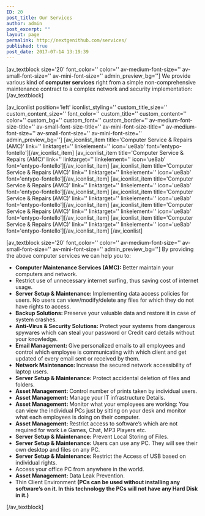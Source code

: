 ```yaml
---
ID: 20
post_title: Our Services
author: admin
post_excerpt: ""
layout: page
permalink: http://nextgenithub.com/services/
published: true
post_date: 2017-07-14 13:19:39
---
```

[av_textblock size='20' font_color='' color='' av-medium-font-size='' av-small-font-size='' av-mini-font-size='' admin_preview_bg='']
We provide various kind of <b>computer services</b> right from a simple non-comprehensive maintenance contract to a complex network and security implementation:
[/av_textblock]

[av_iconlist position='left' iconlist_styling='' custom_title_size='' custom_content_size='' font_color='' custom_title='' custom_content='' color='' custom_bg='' custom_font='' custom_border='' av-medium-font-size-title='' av-small-font-size-title='' av-mini-font-size-title='' av-medium-font-size='' av-small-font-size='' av-mini-font-size='' admin_preview_bg='']
[av_iconlist_item title='Computer Service &amp; Repairs (AMC)' link='' linktarget='' linkelement='' icon='ue8ab' font='entypo-fontello'][/av_iconlist_item]
[av_iconlist_item title='Computer Service &amp; Repairs (AMC)' link='' linktarget='' linkelement='' icon='ue8ab' font='entypo-fontello'][/av_iconlist_item]
[av_iconlist_item title='Computer Service &amp; Repairs (AMC)' link='' linktarget='' linkelement='' icon='ue8ab' font='entypo-fontello'][/av_iconlist_item]
[av_iconlist_item title='Computer Service &amp; Repairs (AMC)' link='' linktarget='' linkelement='' icon='ue8ab' font='entypo-fontello'][/av_iconlist_item]
[av_iconlist_item title='Computer Service &amp; Repairs (AMC)' link='' linktarget='' linkelement='' icon='ue8ab' font='entypo-fontello'][/av_iconlist_item]
[av_iconlist_item title='Computer Service &amp; Repairs (AMC)' link='' linktarget='' linkelement='' icon='ue8ab' font='entypo-fontello'][/av_iconlist_item]
[av_iconlist_item title='Computer Service &amp; Repairs (AMC)' link='' linktarget='' linkelement='' icon='ue8ab' font='entypo-fontello'][/av_iconlist_item]
[/av_iconlist]

[av_textblock size='20' font_color='' color='' av-medium-font-size='' av-small-font-size='' av-mini-font-size='' admin_preview_bg='']
<span class="txt5">By providing the above computer services we can help you to:</span>
<ul class="bullet2">
 	<li><b>Computer Maintenance Services (AMC): </b>Better maintain your computers and network.</li>
 	<li>Restrict use of unnecessary internet surfing, thus saving cost of internet usage.</li>
 	<li><b>Server Setup &amp; Maintenance: </b>Implementing data access policies for users. No users can view/modify/delete any files for which they do not have rights to access.</li>
 	<li><b>Backup Solutions: </b>Preserve your valuable data and restore it in case of system crashes.</li>
 	<li><b>Anti-Virus &amp; Security Solutions: </b>Protect your systems from dangerous spywares which can steal your password or Credit card details without your knowledge.</li>
 	<li><b>Email Management: </b>Give personalized emails to all employees and control which employee is communicating with which client and get updated of every email sent or received by them.</li>
 	<li><b>Network Maintenance: </b>Increase the secured network accessibility of laptop users.</li>
 	<li><b>Server Setup &amp; Maintenance: </b>Protect accidental deletion of files and folders.</li>
 	<li><b>Asset Management: </b>Control number of prints taken by individual users.</li>
 	<li><b>Asset Management: </b>Manage your IT infrastructure Details.</li>
 	<li><b>Asset Management: </b>Monitor what your employees are working: You can view the individual PCs just by sitting on your desk and monitor what each employees is doing on their computer.</li>
 	<li><b>Asset Management: </b>Restrict access to software’s which are not required for work i.e Games, Chat, MP3 Players etc.</li>
 	<li><b>Server Setup &amp; Maintenance: </b>Prevent Local Storing of Files.</li>
 	<li><b>Server Setup &amp; Maintenance: </b>Users can use any PC. They will see their own desktop and files on any PC.</li>
 	<li><b>Server Setup &amp; Maintenance: </b>Restrict the Access of USB based on individual rights.</li>
 	<li>Access your office PC from anywhere in the world.</li>
 	<li><b>Asset Management: </b>Data Leak Prevention.</li>
 	<li>Thin Client Environment <strong>(PCs can be used without installing any software’s on it. In this technology the PCs will not have any Hard Disk in it.)</strong></li>
</ul>
[/av_textblock]
